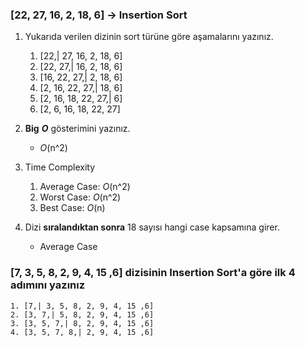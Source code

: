 
### **[22, 27, 16, 2, 18, 6]** -> Insertion Sort

1. Yukarıda verilen dizinin sort türüne göre aşamalarını yazınız.
    1. [22,| 27, 16, 2, 18, 6]
    2. [22, 27,| 16, 2, 18, 6]
    3. [16, 22, 27,| 2, 18, 6]
    4. [2, 16, 22, 27,| 18, 6]
    5. [2, 16, 18, 22, 27,| 6]
    6. [2, 6, 16, 18, 22, 27]

2. **Big** ***O*** gösterimini yazınız.
    * *O*(n^2)
  
3. Time Complexity
    1. Average Case: *O*(n^2)
    2. Worst Case: *O*(n^2)
    3. Best Case: *O*(n)
  
4. Dizi **sıralandıktan sonra** 18 sayısı hangi case kapsamına girer.
    - Average Case
  
### **[7, 3, 5, 8, 2, 9, 4, 15 ,6]** dizisinin Insertion Sort'a göre ilk 4 adımını yazınız
    1. [7,| 3, 5, 8, 2, 9, 4, 15 ,6]
    2. [3, 7,| 5, 8, 2, 9, 4, 15 ,6]
    3. [3, 5, 7,| 8, 2, 9, 4, 15 ,6]
    4. [3, 5, 7, 8,| 2, 9, 4, 15 ,6]
